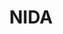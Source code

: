 ---
# This topic lives at
# https://digital.gov/topics/nida

# Topic Title
title: "NIDA"

# description — keep it short and clear
summary: ""

# Weight
weight: 1

# For more information on managing topics,
# see https://github.com/GSA/digitalgov.gov/wiki/topics
---